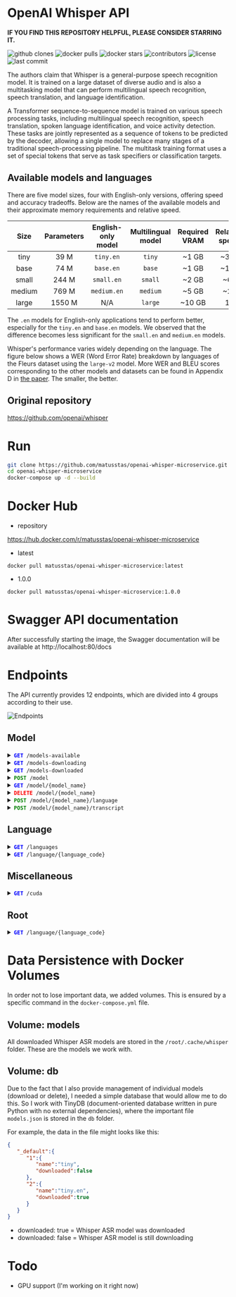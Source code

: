 # OpenAI Whisper API

**IF YOU FIND THIS REPOSITORY HELPFUL, PLEASE CONSIDER STARRING IT.**

![github clones](https://img.shields.io/badge/clones-75%2B-blueviolet)
![docker pulls](https://img.shields.io/docker/pulls/matusstas/openai-whisper-microservice)
![docker stars](https://img.shields.io/docker/stars/matusstas/openai-whisper-microservice)
![contributors](https://img.shields.io/github/contributors/matusstas/openai-whisper-microservice)
![license](https://img.shields.io/github/license/matusstas/openai-whisper-microservice)
![last commit](https://img.shields.io/github/last-commit/matusstas/openai-whisper-microservice)


The authors claim that Whisper is a general-purpose speech recognition model. It is trained on a large dataset of diverse audio and is also a multitasking model that can perform multilingual speech recognition, speech translation, and language identification.

A Transformer sequence-to-sequence model is trained on various speech processing tasks, including multilingual speech recognition, speech translation, spoken language identification, and voice activity detection. These tasks are jointly represented as a sequence of tokens to be predicted by the decoder, allowing a single model to replace many stages of a traditional speech-processing pipeline. The multitask training format uses a set of special tokens that serve as task specifiers or classification targets.


## Available models and languages

There are five model sizes, four with English-only versions, offering speed and accuracy tradeoffs. Below are the names of the available models and their approximate memory requirements and relative speed. 


|  Size  | Parameters | English-only model | Multilingual model | Required VRAM | Relative speed |
|:------:|:----------:|:------------------:|:------------------:|:-------------:|:--------------:|
|  tiny  |    39 M    |     `tiny.en`      |       `tiny`       |     ~1 GB     |      ~32x      |
|  base  |    74 M    |     `base.en`      |       `base`       |     ~1 GB     |      ~16x      |
| small  |   244 M    |     `small.en`     |      `small`       |     ~2 GB     |      ~6x       |
| medium |   769 M    |    `medium.en`     |      `medium`      |     ~5 GB     |      ~2x       |
| large  |   1550 M   |        N/A         |      `large`       |    ~10 GB     |       1x       |

The `.en` models for English-only applications tend to perform better, especially for the `tiny.en` and `base.en` models. We observed that the difference becomes less significant for the `small.en` and `medium.en` models.

Whisper's performance varies widely depending on the language. The figure below shows a WER (Word Error Rate) breakdown by languages of the Fleurs dataset using the `large-v2` model. More WER and BLEU scores corresponding to the other models and datasets can be found in Appendix D in [the paper](https://arxiv.org/abs/2212.04356). The smaller, the better.

## Original repository

https://github.com/openai/whisper


# Run

```bash
git clone https://github.com/matusstas/openai-whisper-microservice.git
cd openai-whisper-microservice
docker-compose up -d --build
```


# Docker Hub

* repository

https://hub.docker.com/r/matusstas/openai-whisper-microservice

* latest

`docker pull matusstas/openai-whisper-microservice:latest`

* 1.0.0

`docker pull matusstas/openai-whisper-microservice:1.0.0`

# Swagger API documentation

After successfully starting the image, the Swagger documentation will be available at http://localhost:80/docs



# Endpoints

The API currently provides 12 endpoints, which are divided into 4 groups according to their use.

![Endpoints](https://github.com/matusstas/openai-whisper-microservice/blob/main/documentation/endpoints.png)

## Model

<details>
  <summary><code><span style="color:blue"><b>GET</b></span> /models-available</code></summary>
  
#### Description

Return a list of all available Whisper ASR models.

#### Response 200

```json
[
  "tiny.en",
  "tiny",
  "base.en",
  "base",
  "small.en",
  "small",
  "medium.en",
  "medium",
  "large-v1",
  "large-v2",
  "large"
]
```
</details>


<details>
  <summary><code><span style="color:blue"><b>GET</b></span> /models-downloading</code></summary>
  
#### Description

Return a list of all downloading Whisper ASR models.

#### Response 200

```json
[
  "tiny.en"
]
```
</details>


<details>
  <summary><code><span style="color:blue"><b>GET</b></span> /models-downloaded</code></summary>
  
#### Description

Return a list of all downloaded Whisper ASR models.

#### Response 200

```json
[
  "tiny.en",
  "tiny"
]
```
</details>


<details>
  <summary><code><span style="color:green"><b>POST</b></span> /model</code></summary>
  
#### Description

Download a Whisper ASR model using background task.

#### Parameters

* `model_name`
    * required
    * string (path)
    * Name of the model

#### Response 201

```json
{
  "detail": "Model is being downloaded"
}
```

#### Response 400

```json
{
  "detail": "Invalid model"
}
```

#### Response 400

```json
{
  "detail": "Model not downloaded yet"
}
```

#### Response 409

```json
{
  "detail": "Model already exist"
}
```
</details>


<details>
  <summary><code><span style="color:blue"><b>GET</b></span> /model/{model_name}</code></summary>
  
#### Description

Return a Whisper ASR model.

#### Parameters

* `model_name`
    * required
    * string (path)
    * Name of the model

#### Response 200

```json
JSON RESPONSE IS TOO LONG TO DISPLAY
```


#### Response 400

```json
{
  "detail": "Model not downloaded yet"
}
```

#### Response 404

```json
{
  "detail": "Model not found"
}
```
</details>


<details>
  <summary><code><span style="color:red"><b>DELETE</b></span> /model/{model_name}</code></summary>
  
#### Description

Delete a downloaded Whisper ASR model.

#### Parameters

* `model_name`
    * required
    * string (path)
    * Name of the model

#### Response 200

```json
{
  "detail": "Model was deleted"
}
```


#### Response 400

```json
{
  "detail": "Model not downloaded yet"
}
```

#### Response 404

```json
{
  "detail": "Model not found"
}
```
</details>


<details>
  <summary><code><span style="color:green"><b>POST</b></span> /model/{model_name}/language</code></summary>
  
#### Description

Return a sorted list of all detected languages by their score.

#### Parameters

* `model_name`
    * required
    * string (path)
    * Name of the model
    
#### Request body

* `file`
    * required
    * string ($binary)
    * Chosen audiofile

#### Response 200

```json
{
  "en": 0.38421738147735596,
  "cy": 0.2614089846611023,
  "zh": 0.10288530588150024,
  "nn": 0.04161091521382332,
  "ko": 0.03617018833756447,
  ...
  "uz": 9.862478833611021e-9
}
```



#### Response 400

```json
{
  "detail": "Model not multilingual"
}
```

#### Response 400

```json
{
  "detail": "Model not downloaded yet"
}
```

#### Response 404

```json
{
  "detail": "Model not found"
}
```
</details>


<details>
  <summary><code><span style="color:green"><b>POST</b></span> /model/{model_name}/transcript</code></summary>
  
#### Description

Transcribe audio with a Whisper ASR model.

#### Parameters

* `model_name`
    * required
    * string (path)
    * Name of the model
    
#### Request body

* `task`
    * required
    * string
    * Task: [`transcribe`, `translate`]

* `language_code`
    * required
    * string
    * Language code: [`af`, `am`, `ar`, `as`, `az`, ..., `zh`]

* `media_type`
    * required
    * string
    * Media type: [`application/json`, `text/plain`]

* `format`
    * required
    * string
    * Output format: [`json`, `srt`, `tsv`, `txt`, `vtt`]


* `file`
    * required
    * string ($binary)
    * Chosen audiofile

#### Response 200

```json
{
  "text": " I found that nothing in life is worthwhile unless you take risks. Nothing. Nelson Mandela said, there is no passion to be found playing small and settling for a life that's less than the one you're capable of living. Now I'm sure in your experiences in school and applying to college and...",
  "segments": [
    {
      "id": 0,
      "seek": 0,
      "start": 0,
      "end": 7,
      "text": " I found that nothing in life is worthwhile unless you take risks.",
      "tokens": [
        50363,
        314,
        1043,
        326,
        2147,
        287,
        1204,
        318,
        24769,
        4556,
        345,
        1011,
        7476,
        13,
        50713
      ],
      "temperature": 0,
      "avg_logprob": -0.19224673257747166,
      "compression_ratio": 1.5508021390374331,
      "no_speech_prob": 0.013612011447548866
    },
    {
      "id": 1,
      "seek": 0,
      "start": 7,
      "end": 9,
      "text": " Nothing.",
      "tokens": [
        50713,
        10528,
        13,
        50813
      ],
      "temperature": 0,
      "avg_logprob": -0.19224673257747166,
      "compression_ratio": 1.5508021390374331,
      "no_speech_prob": 0.013612011447548866
    },
    {
      "id": 2,
      "seek": 0,
      "start": 9,
      "end": 15,
      "text": " Nelson Mandela said, there is no passion to be found playing small",
      "tokens": [
        50813,
        12996,
        40233,
        531,
        11,
        612,
        318,
        645,
        7506,
        284,
        307,
        1043,
        2712,
        1402,
        51113
      ],
      "temperature": 0,
      "avg_logprob": -0.19224673257747166,
      "compression_ratio": 1.5508021390374331,
      "no_speech_prob": 0.013612011447548866
    },
    {
      "id": 3,
      "seek": 0,
      "start": 15,
      "end": 20,
      "text": " and settling for a life that's less than the one you're capable of living.",
      "tokens": [
        51113,
        290,
        25446,
        329,
        257,
        1204,
        326,
        338,
        1342,
        621,
        262,
        530,
        345,
        821,
        6007,
        286,
        2877,
        13,
        51363
      ],
      "temperature": 0,
      "avg_logprob": -0.19224673257747166,
      "compression_ratio": 1.5508021390374331,
      "no_speech_prob": 0.013612011447548866
    },
    {
      "id": 4,
      "seek": 0,
      "start": 20,
      "end": 24,
      "text": " Now I'm sure in your experiences in school and applying to college and...",
      "tokens": [
        51363,
        2735,
        314,
        1101,
        1654,
        287,
        534,
        6461,
        287,
        1524,
        290,
        11524,
        284,
        4152,
        290,
        986,
        51563
      ],
      "temperature": 0,
      "avg_logprob": -0.19224673257747166,
      "compression_ratio": 1.5508021390374331,
      "no_speech_prob": 0.013612011447548866
    }
  ],
  "language": "en"
}
```

#### Response 400

```json
{
  "detail": "Model not downloaded yet"
}
```

#### Response 404

```json
{
  "detail": "Model not found"
}
```
</details>


## Language

<details>
  <summary><code><span style="color:blue"><b>GET</b></span> /languages</code></summary>
  
#### Description

Return all available languages.

#### Response 200

```json
{
  "af": "afrikaans",
  "am": "amharic",
  "ar": "arabic",
  "as": "assamese",
  "az": "azerbaijani",
  ...
  "zh": "chinese"
}
```
</details>

<details>
  <summary><code><span style="color:blue"><b>GET</b></span> /language/{language_code}</code></summary>
  
#### Description

Return an english language name.

#### Response 200

```json
"italian"
```

#### Response 404

```json
{
  "detail": "Language not found"
}
```
</details>

## Miscellaneous


<details>
  <summary><code><span style="color:blue"><b>GET</b></span> /cuda</code></summary>
  
#### Description

Check whether a GPU with CUDA support is available on the current system. Return boolean value.

#### Response 200

```json
true
```
</details>

## Root

<details>
  <summary><code><span style="color:blue"><b>GET</b></span> /language/{language_code}</code></summary>
  
#### Description

Return message from container to check if it is running.

#### Response 200

```json
{
  "detail": "Whisper API is running"
}
```

</details>


# Data Persistence with Docker Volumes

In order not to lose important data, we added volumes. This is ensured by a specific command in the `docker-compose.yml` file.

## Volume: models

All downloaded Whisper ASR models are stored in the `/root/.cache/whisper` folder. These are the models we work with.

## Volume: db

Due to the fact that I also provide management of individual models (download or delete), I needed a simple database that would allow me to do this. So I work with TinyDB (document-oriented database written in pure Python with no external dependencies), where the important file `models.json` is stored in the `db` folder. 

For example, the data in the file might looks like this:

```json
{
   "_default":{
      "1":{
         "name":"tiny",
         "downloaded":false
      },
      "2":{
         "name":"tiny.en",
         "downloaded":true
      }
   }
}
```

* downloaded: true = Whisper ASR model was downloaded
* downloaded: false = Whisper ASR model is still downloading


# Todo

* GPU support (I'm working on it right now)


